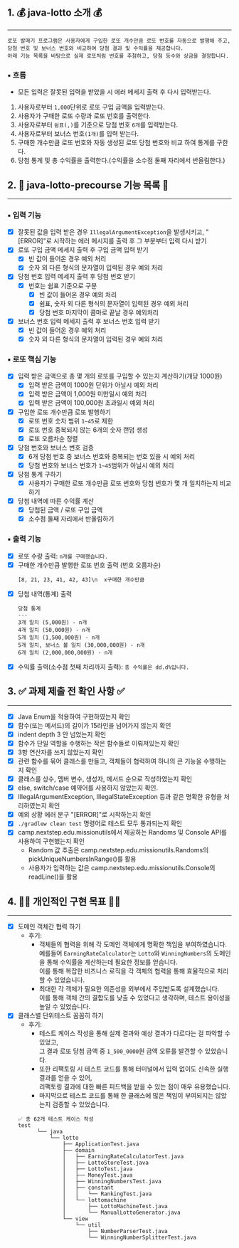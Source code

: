 ## 1. 💰 java-lotto 소개 💰
---

```
로또 발매기 프로그램은 사용자에게 구입한 로또 개수만큼 로또 번호를 자동으로 발행해 주고,
당첨 번호 및 보너스 번호와 비교하여 당첨 결과 및 수익률을 제공합니다.
아래 기능 목록을 바탕으로 실제 로또처럼 번호를 추첨하고, 당첨 등수와 상금을 결정합니다.
```

### ▪️ 흐름

* 모든 입력은 잘못된 입력을 받았을 시 에러 메세지 출력 후 다시 입력받는다.

1. 사용자로부터 `1,000`단위로 로또 구입 금액을 입력받는다.
2. 사용자가 구매한 로또 수량과 로또 번호를 출력한다.
3. 사용자로부터  `쉼표(,)`를 기준으로 당첨 번호 `6개`를 입력받는다.
4. 사용자로부터 보너스 번호`(1개)`를 입력 받는다.
5. 구매한 개수만큼 로또 번호와 자동 생성된 로또 당첨 번호와 비교 하여 통계를 구한다.
6. 당첨 통계 및 총 수익률을 출력한다.(수익률을 소수점 둘째 자리에서 반올림한다.)

## 2. 📝 java-lotto-precourse 기능 목록 📝
---

### ▪️ 입력 기능

- [x] 잘못된 값을 입력 받은 경우 `IllegalArgumentException`을 발생시키고,
  "[ERROR]"로 시작하는 에러 메시지를 출력 후 그 부분부터 입력 다시 받기
- [x] 로또 구입 금액 메세지 출력 후 구입 금액 입력 받기
    - [x] 빈 값이 들어온 경우 예외 처리
    - [x] 숫자 외 다른 형식의 문자열이 입력된 경우 예외 처리
- [x] 당첨 번호 입력 메세지 출력 후 당첨 번호 받기
    - [x] 번호는 쉼표 기준으로 구분
        - [x] 빈 값이 들어온 경우 예외 처리
        - [x] 쉼표, 숫자 외 다른 형식의 문자열이 입력된 경우 예외 처리
        - [x] 당첨 번호 마지막이 콤마로 끝날 경우 예외처리
- [x] 보너스 번호 입력 메세지 출력 후 보너스 번호 입력 받기
    - [x] 빈 값이 들어온 경우 예외 처리
    - [x] 숫자 외 다른 형식의 문자열이 입력된 경우 예외 처리

### ▪️ 로또 핵심 기능

- [x] 입력 받은 금액으로 총 몇 개의 로또를 구입할 수 있는지 계산하기(개당 1000원)
    - [x] 입력 받은 금액이 1000원 단위가 아닐시 예외 처리
    - [x] 입력 받은 금액이 1,000원 미만일시 예외 처리
    - [x] 입력 받은 금액이 100,000원 초과일시 예외 처리
- [x] 구입한 로또 개수만큼 로또 발행하기
    - [x] 로또 번호 숫자 범위 `1~45`로 제한
    - [x] 로또 번호 중복되지 않는 6개의 숫자 랜덤 생성
    - [x] 로또 오름차순 정렬
- [x] 당첨 번호와 보너스 번호 검증
    - [x] 6개 당첨 번호 중 보너스 번호와 중복되는 번호 있을 시 예외 처리
    - [x] 당첨 번호와 보너스 번호가 `1~45`범위가 아닐시 예외 처리
- [x] 당첨 통계 구하기
    - [x] 사용자가 구매한 로또 개수만큼 로또 번호와 당첨 번호가 몇 개 일치하는지 비교 하기
- [x] 당첨 내역에 따른 수익률 계산
    - [x] 당첨된 금액 / 로또 구입 금액
    - [x] 소수점 둘째 자리에서 반올림하기

### ▪️ 출력 기능

- [x] 로또 수량 출력: `n개를 구매했습니다.`
- [x] 구매한 개수만큼 발행한 로또 번호 출력 (번호 오름차순)
    ```
    [8, 21, 23, 41, 42, 43]\n  x구매한 개수만큼
    ```
- [x] 당첨 내역(통계) 출력
    ```
    당첨 통계
    ---
    3개 일치 (5,000원) - n개
    4개 일치 (50,000원) - n개
    5개 일치 (1,500,000원) - n개
    5개 일치, 보너스 볼 일치 (30,000,000원) - n개
    6개 일치 (2,000,000,000원) - n개
    ```
- [x] 수익률 출력(소수점 첫째 차리까지 출력): `총 수익률은 dd.d%입니다.`

## 3. ✅ 과제 제출 전 확인 사항 ✅
---

- [x] Java Enum을 적용하여 구현하였는지 확인
- [x] 함수(또는 메서드)의 길이가 15라인을 넘어가지 않는지 확인
- [x] indent depth 3 안 넘었는지 확인
- [x] 함수가 단일 역할을 수행하는 작은 함수들로 이뤄져있는지 확인
- [x] 3항 연산자를 쓰지 않았는지 확인
- [x] 관련 함수를 묶어 클래스를 만들고, 객체들이 협력하여 하나의 큰 기능을 수행하는지 확인
- [x] 클래스를 상수, 멤버 변수, 생성자, 메서드 순으로 작성하였는지 확인
- [x] else, switch/case 예약어를 사용하지 않았는지 확인.
- [x] IllegalArgumentException, IllegalStateException 등과 같은 명확한 유형을 처리하였는지 확인
- [x] 예외 상황 에러 문구 "[ERROR]"로 시작하는지 확인
- [x] `./gradlew clean test` 명령어로 테스트 모두 통과되는지 확인
- [x] camp.nextstep.edu.missionutils에서 제공하는 Randoms 및 Console API를 사용하여 구현했는지 확인
    - Random 값 추출은 camp.nextstep.edu.missionutils.Randoms의 pickUniqueNumbersInRange()를 활용
    - 사용자가 입력하는 값은 camp.nextstep.edu.missionutils.Console의 readLine()을 활용

## 4. 👊🏻 개인적인 구현 목표 👊🏻
---

- [x] 도메인 객체간 협력 하기
    - 후기:
        - 객체들의 협력을 위해 각 도메인 객체에게 명확한 책임을 부여하였습니다.
          <br> 예를들어 `EarningRateCalculator`는 `Lotto`와 `WinningNumbers`의 도메인을 통해 수익률을 계산하는데 필요한 정보를 얻습니다.
          <br> 이를 통해 복잡한 비즈니스 로직을 각 객체의 협력을 통해 효율적으로 처리할 수 있었습니다.
        - 최대한 각 객체가 필요한 의존성을 외부에서 주입받도록 설계했습니다.
          <br> 이를 통해 객체 간의 결합도를 낮출 수 있었다고 생각하며, 테스트 용이성을 높일 수 있었습니다.
- [x] 클래스별 단위테스트 꼼꼼히 하기
    - 후기:
        - 테스트 케이스 작성을 통해 실제 결과와 예상 결과가 다르다는 걸 파악할 수 있었고,
          <br> 그 결과 로또 당첨 금액 중 `1_500_0000`원 금액 오류를 발견할 수 있었습니다.
        - 또한 리팩토링 시 테스트 코드를 통해 터미널에서 입력 없이도 신속한 실행 결과를 얻을 수 있어,
          <br> 리팩토링 결과에 대한 빠른 피드백을 받을 수 있는 점이 매우 유용했습니다.
        - 마지막으로 테스트 코드를 통해 한 클래스에 많은 책임이 부여되지는 않았는지 검증할 수 있었습니다.
  ```
  ✅ 총 62개 테스트 케이스 작성
  test
        └── java
            └── lotto
                ├── ApplicationTest.java
                ├── domain
                │   ├── EarningRateCalculatorTest.java
                │   ├── LottoStoreTest.java
                │   ├── LottoTest.java
                │   ├── MoneyTest.java
                │   ├── WinningNumbersTest.java
                │   ├── constant
                │   │   └── RankingTest.java
                │   └── lottomachine
                │       ├── LottoMachineTest.java
                │       └── ManualLottoGenerator.java
                └── view
                    └── util
                        ├── NumberParserTest.java
                        └── WinningNumberSplitterTest.java
  ```